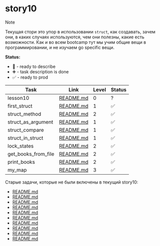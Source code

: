 # story10

> [!NOTE]
> Текущая стори это упор в использовании `struct`, как создавать, зачем они, в каких случаях используются, чем они полезны, какие есть возможности. Как и во всем bootcamp тут мы учим общие вещи в программировании, и не изучаем go specific вещи.

**Status:**

- 🧩 - ready to describe
- ➕ - task description is done
- ✅ - ready to prod

| Task                | Link                                         | Level | Status |
| ------------------- | -------------------------------------------- | ----- | ------ |
| lesson10            | [README.md](./lesson10/README.md)            | 0     | ?      |
| first_struct        | [README.md](./first_struct/README.md)        | 1     | ✅     |
| struct_method       | [README.md](./struct_method/README.md)       | 2     | ✅     |
| struct_as_argument  | [README.md](./struct_as_argument/README.md)  | 1     | ✅     |
| struct_compare      | [README.md](./struct_compare/README.md)      | 1     | ✅     |
| struct_in_struct    | [README.md](./struct_in_struct/README.md)    | 1     | ✅     |
| lock_states         | [README.md](./lock_states/README.md)         | 2     | ✅     |
| get_books_from_file | [README.md](./get_books_from_file/README.md) | 2     | ✅     |
| print_books         | [README.md](./print_books/README.md)         | 2     | ✅     |
| my_map              | [README.md](./my_map/README.md)              | 3     | ✅     |

Старые задачи, которые не были включены в текущий story10:

- [README.md](./new_set/README.md)
- [README.md](./set_insert/README.md)
- [README.md](./set_remove/README.md)
- [README.md](./set_intersection/README.md)
- [README.md](./set_has/README.md)
- [README.md](./set_len/README.md)
- [README.md](./set_do/README.md)
- [README.md](./set_union/README.md)
- [README.md](./set_difference/README.md)
- [README.md](./set_intersection/README.md)
